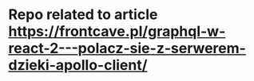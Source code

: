 # Repo related to article https://frontcave.pl/graphql-w-react-2---polacz-sie-z-serwerem-dzieki-apollo-client/
